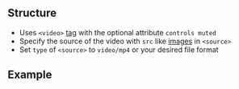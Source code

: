 ## Structure

- Uses `<video>` [tag](common-tags.md) with the optional attribute `controls muted`
- Specify the source of the video with `src` like [images](images.md) in `<source>` 
- Set `type` of `<source>` to `video/mp4` or your desired file format

## Example

```html

```